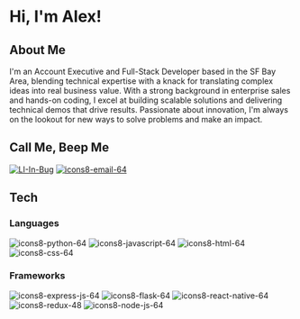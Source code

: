 # Hi, I'm Alex!

<!--
**alexalfadel/alexalfadel** is a ✨ _special_ ✨ repository because its `README.md` (this file) appears on your GitHub profile.

Here are some ideas to get you started:

- 🔭 I’m currently working on ...
- 🌱 I’m currently learning ...
- 👯 I’m looking to collaborate on ...
- 🤔 I’m looking for help with ...
- 💬 Ask me about ...
- 📫 How to reach me: ...
- 😄 Pronouns: ...
- ⚡ Fun fact: ...
-->
## About Me
I'm an Account Executive and Full-Stack Developer based in the SF Bay Area, blending technical expertise with a knack for translating complex ideas into real business value. With a strong background in enterprise sales and hands-on coding, I excel at building scalable solutions and delivering technical demos that drive results. Passionate about innovation, I'm always on the lookout for new ways to solve problems and make an impact.

## Call Me, Beep Me
[![LI-In-Bug](https://github.com/alexalfadel/alexalfadel/assets/117706901/51caa5f1-ae61-439f-a8b5-1ab409080f4c)](https://www.linkedin.com/in/alexandraalfadel) [![icons8-email-64](https://github.com/alexalfadel/alexalfadel/assets/117706901/bcd481e6-e778-408b-bd80-0c3a38da7cce)](alexalfadel@gmail.com)

## Tech

### Languages

![icons8-python-64](https://github.com/alexalfadel/alexalfadel/assets/117706901/2f3cfb8c-931e-4570-8b5f-e8866b8de0d8) ![icons8-javascript-64](https://github.com/alexalfadel/alexalfadel/assets/117706901/a4365f0f-2230-49c5-a3d6-6b8d4aa48bc8) ![icons8-html-64](https://github.com/alexalfadel/alexalfadel/assets/117706901/6dfaa5aa-f406-44b4-b0b4-c14a88c7cacb) ![icons8-css-64](https://github.com/alexalfadel/alexalfadel/assets/117706901/dd362c99-e14b-42b1-8ebe-0796093b58fd)

### Frameworks

![icons8-express-js-64](https://github.com/alexalfadel/alexalfadel/assets/117706901/a6c010eb-fa19-4800-a3b4-57055d35823f) ![icons8-flask-64](https://github.com/alexalfadel/alexalfadel/assets/117706901/c2f53d1b-cf2f-4e2d-b917-d1c6db5d6dd5) ![icons8-react-native-64](https://github.com/alexalfadel/alexalfadel/assets/117706901/914c8642-0402-435e-b99d-a59039bc4d4e) ![icons8-redux-48](https://github.com/alexalfadel/alexalfadel/assets/117706901/4e0d2fe3-04f4-46b5-aa20-957246e4d42e) ![icons8-node-js-64](https://github.com/alexalfadel/alexalfadel/assets/117706901/77571654-e441-4928-962d-84d02b9a9923)









